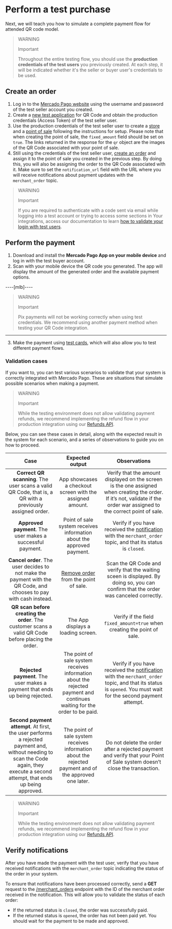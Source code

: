 # Perform a test purchase 

Next, we will teach you how to simulate a complete payment flow for attended QR code model.

> WARNING
>
> Important
>
> Throughout the entire testing flow, you should use the **production credentials of the test users** you previously created. At each step, it will be indicated whether it's the seller or buyer user's credentials to be used.

## Create an order 

1. Log in to the [Mercado Pago website](https://www.mercadopago[FAKER][URL][DOMAIN]/developers/panel/app) using the username and password of the test seller account you created. 
2. Create a [new test application](/developers/en/docs/qr-code/additional-content/your-integrations/dashboard) for QR Code and obtain the production credentials (Access Token) of the test seller user. 
3. Use the production credentials of the test seller user to create a [store](/developers/en/reference/stores/_users_user_id_stores/post) and a [point of sale](/developers/en/reference/pos/_pos/post) following the instructions for setup. Please note that when creating the point of sale, the `fixed_amount` field should be set on `true`. The links returned in the response for the `qr` object are the images of the QR Code associated with your point of sale. 
4. Still using the credentials of the test seller user, [create an order](/developers/en/reference/instore_orders_v2/_instore_qr_seller_collectors_user_id_stores_external_store_id_pos_external_pos_id_orders/put) and assign it to the point of sale you created in the previous step. By doing this, you will also be assigning the order to the QR Code associated with it. Make sure to set the `notification_url` field with the URL where you will receive notifications about payment updates with the `merchant_order` topic. 

> WARNING
>
> Important
>
> If you are required to authenticate with a code sent via email while logging into a test account or trying to access some sections in Your integrations, access our documentation to learn [how to validate your login with test users](/developers/en/docs/adobe-commerce/additional-content/your-integrations/test/accounts#bookmark_validate_login_with_test_users).

## Perform the payment 

1. Download and install the **Mercado Pago App on your mobile device** and log in with the test buyer account. 
2. Scan with your mobile device the QR code you generated. The app will display the amount of the generated order and the available payment options. 

----[mlb]----
> WARNING
>
> Important
>
> Pix payments will not be working correctly when using test credentials. We recommend using another payment method when testing your QR Code integration.
------------
3. Make the payment using [test cards](/developers/en/docs/qr-code/additional-content/your-integrations/test/cards), which will also allow you to test different payment flows. 

### Validation cases 
If you want to, you can test various scenarios to validate that your system is correctly integrated with Mercado Pago. These are situations that simulate possible scenarios when making a payment. 

> WARNING
>
> Important
>
> While the testing environment does not allow validating payment refunds, we recommend implementing the refund flow in your production integration using our [Refunds API](/developers/en/reference/chargebacks/_payments_id_refunds/post).

Below, you can see these cases in detail, along with the expected result in the system for each scenario, and a series of observations to guide you on how to proceed.

| Case | Expected output | Observations |
|:---:|:---:|:---:|
| **Correct QR scanning**. The user scans a valid QR Code, that is, a QR with a previously assigned order. | App showcases a checkout screen with the assigned amount. | Verify that the amount displayed on the screen is the one assigned when creating the order. If it’s not, validate if the order war assigned to the correct point of sale. |
| **Approved payment**. The user makes a successful payment. | Point of sale system receives information about the approved payment. | Verify if you have received the [notification](/developers/en/docs/qr-code/additional-content/your-integrations/notifications) with the `merchant_order` topic, and that its status is `closed`. |
| **Cancel order**. The user decides to not make the payment with the QR Code, and chooses to pay with cash instead. | [Remove order](/developers/en/reference/instore_orders_v2/_instore_qr_seller_collectors_user_id_pos_external_pos_id_orders/delete) from the point of sale. | Scan the QR Code and verify that the waiting sceen is displayed. By doing so, you can confirm that the order was canceled correctly. |
| **QR scan before creating the order**. The customer scans a valid QR Code before placing the order. | The App displays a loading screen. | Verify if the field `fixed_amount=true` when creating the point of sale. |
| **Rejected payment**. The user makes a payment that ends up being rejected. | The point of sale system receives information about the rejected payment and continues waiting for the order to be paid. | Verify if you have received the [notification](/developers/en/docs/qr-code/additional-content/your-integrations/notifications) with the `merchant_order` topic, and that its status is `opened`. You must wait for the second payment attempt. |
| **Second payment attempt**. At first, the user performs a rejected payment and, without needing to scan the Code again, they execute a second attempt, that ends up being  approved. | The point of sale system receives information about the rejected payment and of the approved one later. | Do not delete the order after a rejected payment and verify that your Point of Sale system doesn’t close the transaction. |

> WARNING
>
> Important
>
> While the testing environment does not allow validating payment refunds, we recommend implementing the refund flow in your production integration using our [Refunds API](/developers/en/reference/chargebacks/_payments_id_refunds/post).


## Verify notifications 
After you have made the payment with the test user, verify that you have received notifications with the `merchant_order` topic indicating the status of the order in your system. 

To ensure that notifications have been processed correctly, send a **GET** request to the [/merchant_orders](/developers/en/reference/merchant_orders/_merchant_orders_id/get) endpoint with the ID of the merchant order received in the notification. This will allow you to validate the status of each order: 
 * If the returned status is `closed`, the order was successfully paid. 
 * If the returned status is `opened`, the order has not been paid yet. You should wait for the payment to be made and approved. 
